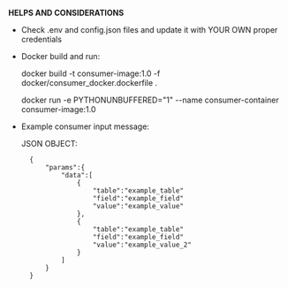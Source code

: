 **HELPS AND CONSIDERATIONS** 

* Check .env and config.json files and update it with YOUR OWN proper credentials

* Docker build and run:

    docker build -t consumer-image:1.0 -f docker/consumer_docker.dockerfile .
    
    docker run -e PYTHONUNBUFFERED="1" --name consumer-container consumer-image:1.0

* Example consumer input message:

    JSON OBJECT:

        {
            "params":{
                "data":[
                    {
                        "table":"example_table"
                        "field":"example_field"
                        "value":"example_value"
                    },
                    {
                        "table":"example_table"
                        "field":"example_field"
                        "value":"example_value_2"
                    }
                ]
            }
        }



